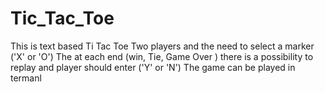 # Tic_Tac_Toe
This is text based Ti Tac Toe 
Two players and the need to select a marker ('X' or 'O')
The at each end (win, Tie, Game Over ) there is a possibility to replay and player should enter ('Y' or 'N') 
The game can be played in termanl 
